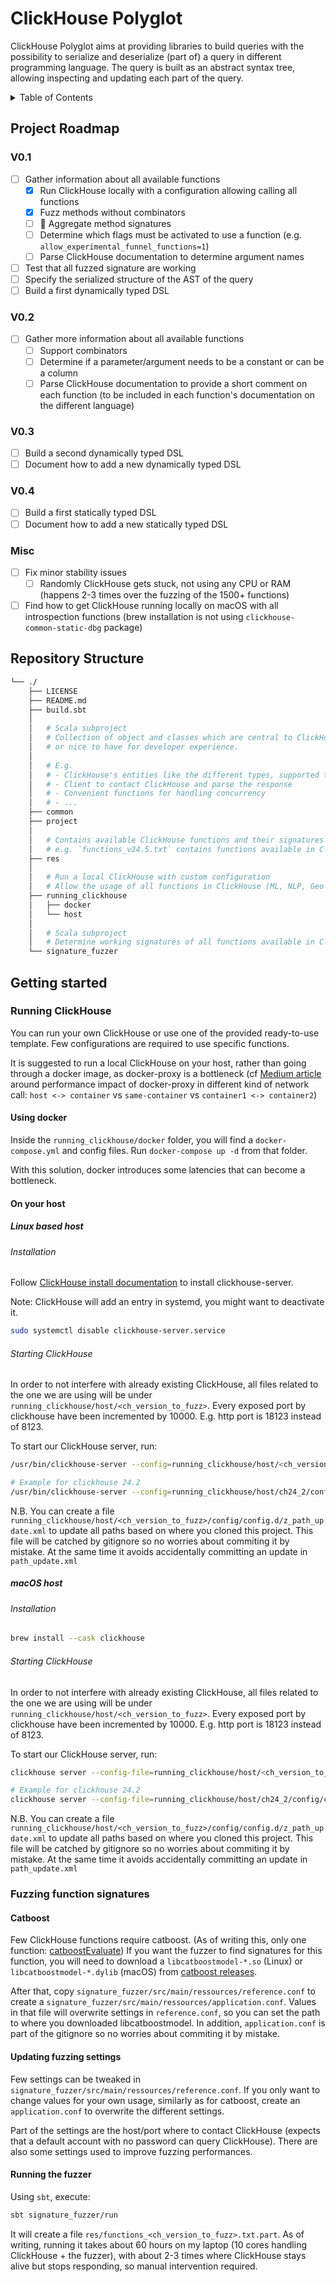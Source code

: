 ClickHouse Polyglot
=========

ClickHouse Polyglot aims at providing libraries to build queries with the possibility to serialize and deserialize (part of) a query in different programming language.
The query is built as an abstract syntax tree, allowing inspecting and updating each part of the query.

<details>
  <summary>Table of Contents</summary><br>

- [Project Roadmap](#project-roadmap)
- [Repository Structure](#repository-structure)
- [Getting Started](#getting-started)
  - [Running ClickHouse](#running-clickhouse)
  - [Fuzzing function signatures](#fuzzing-function-signatures)
</details>

## Project Roadmap
### V0.1
  - [ ] Gather information about all available functions
    - [X] Run ClickHouse locally with a configuration allowing calling all functions
    - [X] Fuzz methods without combinators
    - [ ] 🚧 Aggregate method signatures
    - [ ] Determine which flags must be activated to use a function (e.g. `allow_experimental_funnel_functions=1`)
    - [ ] Parse ClickHouse documentation to determine argument names
  - [ ] Test that all fuzzed signature are working
  - [ ] Specify the serialized structure of the AST of the query
  - [ ] Build a first dynamically typed DSL

### V0.2
  - [ ] Gather more information about all available functions
    - [ ] Support combinators
    - [ ] Determine if a parameter/argument needs to be a constant or can be a column
    - [ ] Parse ClickHouse documentation to provide a short comment on each function (to be included in each function's documentation on the different language)

### V0.3
  - [ ] Build a second dynamically typed DSL
  - [ ] Document how to add a new dynamically typed DSL

### V0.4
  - [ ] Build a first statically typed DSL
  - [ ] Document how to add a new statically typed DSL

### Misc
  - [ ] Fix minor stability issues
    - [ ] Randomly ClickHouse gets stuck, not using any CPU or RAM (happens 2-3 times over the fuzzing of the 1500+ functions)
  - [ ] Find how to get ClickHouse running locally on macOS with all introspection functions (brew installation is not using `clickhouse-common-static-dbg` package)

## Repository Structure

```sh
└── ./
    ├── LICENSE
    ├── README.md
    ├── build.sbt
    │
    │   # Scala subproject
    │   # Collection of object and classes which are central to ClickHouse,
    │   # or nice to have for developer experience.
    │
    │   # E.g.
    │   # - ClickHouse's entities like the different types, supported timezones, ...
    │   # - Client to contact ClickHouse and parse the response
    │   # - Convenient functions for handling concurrency
    │   # - ...
    ├── common
    ├── project
    │
    │   # Contains available ClickHouse functions and their signatures
    │   # e.g. `functions_v24.5.txt` contains functions available in ClickHouse v24.5.x.x
    ├── res
    │
    │   # Run a local ClickHouse with custom configuration
    │   # Allow the usage of all functions in ClickHouse (ML, NLP, Geo dictionary, etc.) 
    ├── running_clickhouse       
    │   ├── docker
    │   └── host
    │
    │   # Scala subproject
    │   # Determine working signatures of all functions available in ClickHouse
    └── signature_fuzzer
```

## Getting started
### Running ClickHouse
You can run your own ClickHouse or use one of the provided ready-to-use template.
Few configurations are required to use specific functions.

It is suggested to run a local ClickHouse on your host, rather than going through a docker image, as docker-proxy is a bottleneck (cf [Medium article](https://franckpachot.medium.com/high-cpu-usage-in-docker-proxy-with-chatty-database-application-disable-userland-proxy-415ffa064955) around performance impact of docker-proxy in different kind of network call: `host <-> container` vs `same-container` vs `container1 <-> container2`)

#### Using docker
Inside the `running_clickhouse/docker` folder, you will find a `docker-compose.yml` and config files.
Run `docker-compose up -d` from that folder.

With this solution, docker introduces some latencies that can become a bottleneck.

#### On your host
##### Linux based host
###### Installation
Follow [ClickHouse install documentation](https://clickhouse.com/docs/en/install) to install clickhouse-server.

  Note: ClickHouse will add an entry in systemd, you might want to deactivate it.
  ```sh
  sudo systemctl disable clickhouse-server.service
  ```

###### Starting ClickHouse
In order to not interfere with already existing ClickHouse, all files related to the one we are using will be under `running_clickhouse/host/<ch_version_to_fuzz>`.
Every exposed port by clickhouse have been incremented by 10000. E.g. http port is 18123 instead of 8123.

To start our ClickHouse server, run:
```sh
/usr/bin/clickhouse-server --config=running_clickhouse/host/<ch_version_to_fuzz>/config/config.xml --pid-file=running_clickhouse/host/<ch_version_to_fuzz>/clickhouse-server.pid

# Example for clickhouse 24.2
/usr/bin/clickhouse-server --config=running_clickhouse/host/ch24_2/config/config.xml --pid-file=running_clickhouse/host/ch24_2/clickhouse-server.pid
```

N.B. You can create a file `running_clickhouse/host/<ch_version_to_fuzz>/config/config.d/z_path_update.xml` to update all paths based on where you cloned this project.
This file will be catched by gitignore so no worries about commiting it by mistake. At the same time it avoids accidentally committing an update in `path_update.xml`

##### macOS host
###### Installation
```sh
brew install --cask clickhouse
```

###### Starting ClickHouse
In order to not interfere with already existing ClickHouse, all files related to the one we are using will be under `running_clickhouse/host/<ch_version_to_fuzz>`.
Every exposed port by clickhouse have been incremented by 10000. E.g. http port is 18123 instead of 8123.

To start our ClickHouse server, run:
```sh
clickhouse server --config-file=running_clickhouse/host/<ch_version_to_fuzz>/config/config.xml --pidfile=running_clickhouse/host/<ch_version_to_fuzz>/clickhouse-server.pid

# Example for clickhouse 24.2
clickhouse server --config-file=running_clickhouse/host/ch24_2/config/config.xml --pidfile=running_clickhouse/host/ch24_2/clickhouse-server.pid
```

N.B. You can create a file `running_clickhouse/host/<ch_version_to_fuzz>/config/config.d/z_path_update.xml` to update all paths based on where you cloned this project.
This file will be catched by gitignore so no worries about commiting it by mistake. At the same time it avoids accidentally committing an update in `path_update.xml`

### Fuzzing function signatures
#### Catboost
Few ClickHouse functions require catboost. (As of writing this, only one function: [catboostEvaluate](https://clickhouse.com/docs/en/sql-reference/functions/other-functions#catboostevaluate))
If you want the fuzzer to find signatures for this function, you will need to download a `libcatboostmodel-*.so` (Linux) or `libcatboostmodel-*.dylib` (macOS) from [catboost releases](https://github.com/catboost/catboost/releases).

After that, copy `signature_fuzzer/src/main/ressources/reference.conf` to create a `signature_fuzzer/src/main/ressources/application.conf`.
Values in that file will overwrite settings in `reference.conf`, so you can set the path to where you downloaded libcatboostmodel. 
In addition, `application.conf` is part of the gitignore so no worries about commiting it by mistake.

#### Updating fuzzing settings
Few settings can be tweaked in `signature_fuzzer/src/main/ressources/reference.conf`.
If you only want to change values for your own usage, similarly as for catboost, create an `application.conf` to overwrite the different settings.

Part of the settings are the host/port where to contact ClickHouse (expects that a default account with no password can query ClickHouse).
There are also some settings used to improve fuzzing performances.

#### Running the fuzzer
Using `sbt`, execute:
```sh
sbt signature_fuzzer/run
```

It will create a file `res/functions_<ch_version_to_fuzz>.txt.part`.
As of writing, running it takes about 60 hours on my laptop (10 cores handling ClickHouse + the fuzzer), with about 2-3 times where ClickHouse stays alive but stops responding, so manual intervention required.
